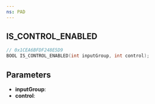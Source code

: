 ```yaml
---
ns: PAD
---
```

## IS_CONTROL_ENABLED

```c
// 0x1CEA6BFDF248E5D9
BOOL IS_CONTROL_ENABLED(int inputGroup, int control);
```

## Parameters
* **inputGroup**:
* **control**:

